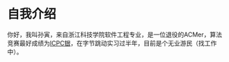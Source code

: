 # 自我介绍
你好，我叫孙寅，来自浙江科技学院软件工程专业，是一位退役的ACMer，算法竞赛最好成绩为[ICPC银](https://board.xcpcio.com/icpc/46th/nanjing?organization=%5B%22%E6%B5%99%E6%B1%9F%E7%A7%91%E6%8A%80%E5%AD%A6%E9%99%A2%22%5D)，在字节跳动实习过半年，目前是个无业游民（找工作中）。